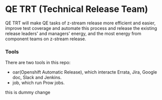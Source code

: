 # QE TRT (Technical Release Team)

QE TRT will make QE tasks of z-stream release more efficient and easier, improve test coverage and automate this process and release the existing release leaders' and managers' energy, and the most energy from component teams on z-stream release.

### Tools
There are two tools in this repo:
- oar(Openshift Automatic Release), which interacte Errata, Jira, Google doc, Slack and Jenkins.
- job, which run Prow jobs.


 this is dummy change